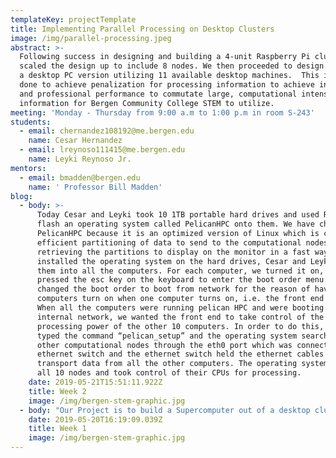 ```yaml
---
templateKey: projectTemplate
title: Implementing Parallel Processing on Desktop Clusters
image: /img/parallel-processing.jpeg
abstract: >-
  Following success in designing and building a 4-unit Raspberry Pi cluster, we
  scaled the design up to include 8 nodes. We then proceeded to design and build
  a desktop PC version utilizing 11 available desktop machines.  This is being
  done to achieve penalization for processing information to achieve industrial
  and professional performance to commutate large, computational intensive
  information for Bergen Community College STEM to utilize.
meeting: 'Monday - Thursday from 9:00 a.m to 1:00 p.m in room S-243'
students:
  - email: chernandez108192@me.bergen.edu
    name: Cesar Hernandez
  - email: lreynoso111415@me.bergen.edu
    name: Leyki Reynoso Jr.
mentors:
  - email: bmadden@bergen.edu
    name: ' Professor Bill Madden'
blog:
  - body: >-
      Today Cesar and Leyki took 10 1TB portable hard drives and used Rufus to
      flash an operating system called PelicanHPC onto them. We have chosen
      PelicanHPC because it is an optimized version of Linux which is capable of
      efficient partitioning of data to send to the computational nodes and
      retrieving the partitions to display on the monitor in a fast way. Once we
      installed the operating system on the hard drives, Cesar and Leyki plugged
      them into all the computers. For each computer, we turned it on, and
      pressed the esc key on the keyboard to enter the boot order menu. We
      changed the boot order to boot from network for the reason of having the
      computers turn on when one computer turns on, i.e. the front end computer.
      When all the computers were running pelican HPC and were booting from the
      internal network, we wanted the front end to take control of the
      processing power of the other 10 computers. In order to do this, Cesar
      typed the command “pelican_setup” and the operating system searched for
      other computational nodes through the eth0 port which was connected to the
      ethernet switch and the ethernet switch held the ethernet cables to
      transport data from all the other computers. The operating system detected
      all 10 nodes and took control of their CPUs for processing.
    date: 2019-05-21T15:51:11.922Z
    title: Week 2
    image: /img/bergen-stem-graphic.jpg
  - body: "Our Project is to build a Supercomputer out of a desktop cluster. A supercomputer is a single computer that is connected to several other computers to partition a large computational problem to send a partition to each connected computer to compute and solve the job given and send the answer back to the sender. The main computer collects the data received and outputs the answer in a fraction of the time it would take a single computer to compute the same job. For example: if a user wants to compute prime numbers from a range of 1 to 100,000; a single computer would take days to weeks to complete the computation. A supercomputer would partition the job so, if there are 10 computers connected, each computer would only have to compute 10,000 numbers each and it would compute the tasks 10 times as fast. In order to achieve this concept, Leyki and I (henceforth referred to as the Supercomputer Team) will take 11 computers and wire them to make them communicate with each other.\r\n\n\r\n\nToday the Supercomputer Team has acquired 11 i5 HP PC computers, Ethernet Cables (to transport data to and from the connected computers), a gigabyte switch to allow the data from the ethernet cables to flow to other computers and the main computer, and portable hard drives to load an operating system from instead of the build in windows one. All the supplies were provided through the Bergen Community College classroom. The Supercomputer Team then lined up the computers in a row and connected all 10 computers to the Ethernet switch. Therefore, the team completed the hardware design of our supercomputer prototype."
    date: 2019-05-20T16:19:09.039Z
    title: Week 1
    image: /img/bergen-stem-graphic.jpg
---
```


